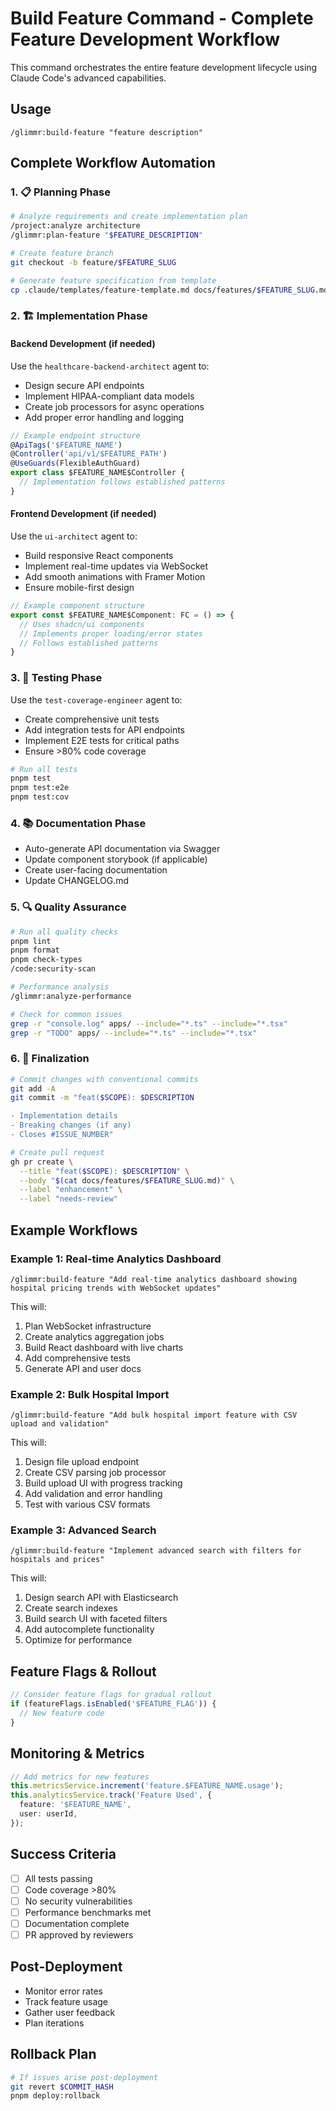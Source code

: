 # Build Feature Command - Complete Feature Development Workflow

This command orchestrates the entire feature development lifecycle using Claude Code's advanced capabilities.

## Usage
```
/glimmr:build-feature "feature description"
```

## Complete Workflow Automation

### 1. 📋 Planning Phase
```bash
# Analyze requirements and create implementation plan
/project:analyze architecture
/glimmr:plan-feature "$FEATURE_DESCRIPTION"

# Create feature branch
git checkout -b feature/$FEATURE_SLUG

# Generate feature specification from template
cp .claude/templates/feature-template.md docs/features/$FEATURE_SLUG.md
```

### 2. 🏗️ Implementation Phase

#### Backend Development (if needed)
Use the `healthcare-backend-architect` agent to:
- Design secure API endpoints
- Implement HIPAA-compliant data models
- Create job processors for async operations
- Add proper error handling and logging

```typescript
// Example endpoint structure
@ApiTags('$FEATURE_NAME')
@Controller('api/v1/$FEATURE_PATH')
@UseGuards(FlexibleAuthGuard)
export class $FEATURE_NAME$Controller {
  // Implementation follows established patterns
}
```

#### Frontend Development (if needed)
Use the `ui-architect` agent to:
- Build responsive React components
- Implement real-time updates via WebSocket
- Add smooth animations with Framer Motion
- Ensure mobile-first design

```typescript
// Example component structure
export const $FEATURE_NAME$Component: FC = () => {
  // Uses shadcn/ui components
  // Implements proper loading/error states
  // Follows established patterns
}
```

### 3. 🧪 Testing Phase
Use the `test-coverage-engineer` agent to:
- Create comprehensive unit tests
- Add integration tests for API endpoints
- Implement E2E tests for critical paths
- Ensure >80% code coverage

```bash
# Run all tests
pnpm test
pnpm test:e2e
pnpm test:cov
```

### 4. 📚 Documentation Phase
- Auto-generate API documentation via Swagger
- Update component storybook (if applicable)
- Create user-facing documentation
- Update CHANGELOG.md

### 5. 🔍 Quality Assurance
```bash
# Run all quality checks
pnpm lint
pnpm format
pnpm check-types
/code:security-scan

# Performance analysis
/glimmr:analyze-performance

# Check for common issues
grep -r "console.log" apps/ --include="*.ts" --include="*.tsx"
grep -r "TODO" apps/ --include="*.ts" --include="*.tsx"
```

### 6. 🚀 Finalization
```bash
# Commit changes with conventional commits
git add -A
git commit -m "feat($SCOPE): $DESCRIPTION

- Implementation details
- Breaking changes (if any)
- Closes #ISSUE_NUMBER"

# Create pull request
gh pr create \
  --title "feat($SCOPE): $DESCRIPTION" \
  --body "$(cat docs/features/$FEATURE_SLUG.md)" \
  --label "enhancement" \
  --label "needs-review"
```

## Example Workflows

### Example 1: Real-time Analytics Dashboard
```
/glimmr:build-feature "Add real-time analytics dashboard showing hospital pricing trends with WebSocket updates"
```

This will:
1. Plan WebSocket infrastructure
2. Create analytics aggregation jobs
3. Build React dashboard with live charts
4. Add comprehensive tests
5. Generate API and user docs

### Example 2: Bulk Hospital Import
```
/glimmr:build-feature "Add bulk hospital import feature with CSV upload and validation"
```

This will:
1. Design file upload endpoint
2. Create CSV parsing job processor
3. Build upload UI with progress tracking
4. Add validation and error handling
5. Test with various CSV formats

### Example 3: Advanced Search
```
/glimmr:build-feature "Implement advanced search with filters for hospitals and prices"
```

This will:
1. Design search API with Elasticsearch
2. Create search indexes
3. Build search UI with faceted filters
4. Add autocomplete functionality
5. Optimize for performance

## Feature Flags & Rollout
```typescript
// Consider feature flags for gradual rollout
if (featureFlags.isEnabled('$FEATURE_FLAG')) {
  // New feature code
}
```

## Monitoring & Metrics
```typescript
// Add metrics for new features
this.metricsService.increment('feature.$FEATURE_NAME.usage');
this.analyticsService.track('Feature Used', {
  feature: '$FEATURE_NAME',
  user: userId,
});
```

## Success Criteria
- [ ] All tests passing
- [ ] Code coverage >80%
- [ ] No security vulnerabilities
- [ ] Performance benchmarks met
- [ ] Documentation complete
- [ ] PR approved by reviewers

## Post-Deployment
- Monitor error rates
- Track feature usage
- Gather user feedback
- Plan iterations

## Rollback Plan
```bash
# If issues arise post-deployment
git revert $COMMIT_HASH
pnpm deploy:rollback
```